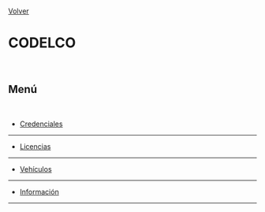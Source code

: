 <link rel="stylesheet" type="text/css" href="/styles.css">
<br>

[Volver](/index.md)
<br>

# CODELCO
<br>

## Menú
<br>

- [Credenciales](./credenciales.md)
---
- [Licencias](./licencias.md)
---
- [Vehículos](./vehiculos.md)
---
- [Información](./informacion.md)
---


